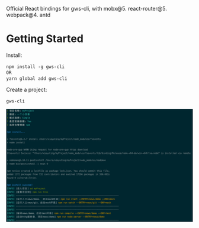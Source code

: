 Official React bindings for gws-cli, with mobx@5. react-router@5. webpack@4. antd
# Getting Started
Install:

```
npm install -g gws-cli
OR
yarn global add gws-cli
```
Create a project:

```
gws-cli
```
![WX20190411-180931](media/15549621575960/WX20190411-180931.png)

